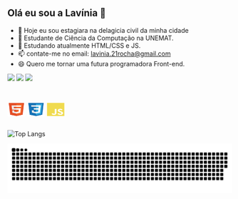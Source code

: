## Olá eu sou a Lavínia 👋

- 🔭 Hoje eu sou estagiara na delagicia civil da minha cidade
- 💾 Estudante de Ciência da Computação na UNEMAT.
- 🌱 Estudando atualmente HTML/CSS e JS.
- 📫 contate-me no email: lavinia.21rocha@gmail.com
- 😄 Quero me tornar uma futura programadora Front-end.
<div> 
  <a href="https://instagram.com/lavis.san_1999" target="_blank"><img src="https://img.shields.io/badge/-Instagram-%23E4405F?style=for-the-badge&logo=instagram&logoColor=white" target="_blank"></a>
  <a href = "mailto:lavinia.21@gmail.com"><img src="https://img.shields.io/badge/-Gmail-%23333?style=for-the-badge&logo=gmail&logoColor=white" target="_blank"></a>
  <a href="https://www.linkedin.com/in/" target="_blank"><img src="https://img.shields.io/badge/-LinkedIn-%230077B5?style=for-the-badge&logo=linkedin&logoColor=white" target="_blank"></a> 
</div>

  ##

<div style="display: inline_block"><br>
  <img align="center" alt="Rafa-HTML" height="30" width="40" src="https://raw.githubusercontent.com/devicons/devicon/master/icons/html5/html5-original.svg">
  <img align="center" alt="Rafa-CSS" height="30" width="40" src="https://raw.githubusercontent.com/devicons/devicon/master/icons/css3/css3-original.svg">
  <img align="center" alt="Rafa-Js" height="30" width="40" src="https://raw.githubusercontent.com/devicons/devicon/master/icons/javascript/javascript-plain.svg">
  <!--<img align="center" alt="Rafa-Ts" height="30" width="40" src="https://raw.githubusercontent.com/devicons/devicon/master/icons/typescript/typescript-plain.svg">
  <img align="center" alt="Rafa-React" height="30" width="40" src="https://raw.githubusercontent.com/devicons/devicon/master/icons/react/react-original.svg">
  <img align="center" alt="Rafa-Python" height="30" width="40" src="https://raw.githubusercontent.com/devicons/devicon/master/icons/python/python-original.svg">
  <img align="center" alt="Rafa-Csharp" height="30" width="40" src="https://raw.githubusercontent.com/devicons/devicon/master/icons/csharp/csharp-original.svg">--!>
</div>
<br>
  
![Top Langs](https://github-readme-stats.vercel.app/api/top-langs/?username=lavis02\&layout=compact)
  
<picture align="center">
  <source media="(prefers-color-scheme: dark)" srcset="https://raw.githubusercontent.com/lavis02/lavis02/output/github-contribution-grid-snake-dark.svg">
  <source media="(prefers-color-scheme: light)" srcset="https://raw.githubusercontent.com/lavis02/lavis02/output/github-contribution-grid-snake-dark.svg">
  <img align="center" alt="github contribution grid snake animation" src="https://raw.githubusercontent.com/lavis02/lavis02/output/github-contribution-grid-snake.svg">
</picture>

